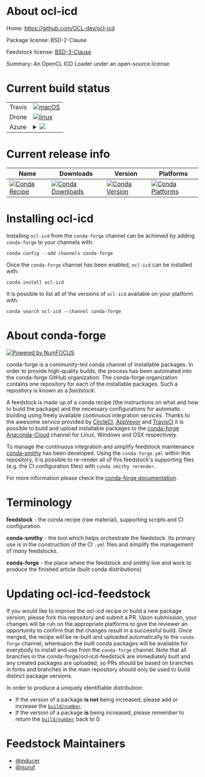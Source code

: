 About ocl-icd
=============

Home: https://github.com/OCL-dev/ocl-icd

Package license: BSD-2-Clause

Feedstock license: [BSD-3-Clause](https://github.com/conda-forge/ocl-icd-feedstock/blob/master/LICENSE.txt)

Summary: An OpenCL ICD Loader under an open-source license

Current build status
====================


<table><tr>
    <td>Travis</td>
    <td>
      <a href="https://travis-ci.com/conda-forge/ocl-icd-feedstock">
        <img alt="macOS" src="https://img.shields.io/travis/com/conda-forge/ocl-icd-feedstock/master.svg?label=macOS">
      </a>
    </td>
  </tr><tr>
    <td>Drone</td>
    <td>
      <a href="https://cloud.drone.io/conda-forge/ocl-icd-feedstock">
        <img alt="linux" src="https://img.shields.io/drone/build/conda-forge/ocl-icd-feedstock/master.svg?label=Linux">
      </a>
    </td>
  </tr>
    
  <tr>
    <td>Azure</td>
    <td>
      <details>
        <summary>
          <a href="https://dev.azure.com/conda-forge/feedstock-builds/_build/latest?definitionId=710&branchName=master">
            <img src="https://dev.azure.com/conda-forge/feedstock-builds/_apis/build/status/ocl-icd-feedstock?branchName=master">
          </a>
        </summary>
        <table>
          <thead><tr><th>Variant</th><th>Status</th></tr></thead>
          <tbody><tr>
              <td>linux_64_ruby2.5</td>
              <td>
                <a href="https://dev.azure.com/conda-forge/feedstock-builds/_build/latest?definitionId=710&branchName=master">
                  <img src="https://dev.azure.com/conda-forge/feedstock-builds/_apis/build/status/ocl-icd-feedstock?branchName=master&jobName=linux&configuration=linux_64_ruby2.5" alt="variant">
                </a>
              </td>
            </tr><tr>
              <td>linux_64_ruby2.6</td>
              <td>
                <a href="https://dev.azure.com/conda-forge/feedstock-builds/_build/latest?definitionId=710&branchName=master">
                  <img src="https://dev.azure.com/conda-forge/feedstock-builds/_apis/build/status/ocl-icd-feedstock?branchName=master&jobName=linux&configuration=linux_64_ruby2.6" alt="variant">
                </a>
              </td>
            </tr><tr>
              <td>linux_aarch64_ruby2.5</td>
              <td>
                <a href="https://dev.azure.com/conda-forge/feedstock-builds/_build/latest?definitionId=710&branchName=master">
                  <img src="https://dev.azure.com/conda-forge/feedstock-builds/_apis/build/status/ocl-icd-feedstock?branchName=master&jobName=linux&configuration=linux_aarch64_ruby2.5" alt="variant">
                </a>
              </td>
            </tr><tr>
              <td>linux_aarch64_ruby2.6</td>
              <td>
                <a href="https://dev.azure.com/conda-forge/feedstock-builds/_build/latest?definitionId=710&branchName=master">
                  <img src="https://dev.azure.com/conda-forge/feedstock-builds/_apis/build/status/ocl-icd-feedstock?branchName=master&jobName=linux&configuration=linux_aarch64_ruby2.6" alt="variant">
                </a>
              </td>
            </tr><tr>
              <td>linux_ppc64le_ruby2.5</td>
              <td>
                <a href="https://dev.azure.com/conda-forge/feedstock-builds/_build/latest?definitionId=710&branchName=master">
                  <img src="https://dev.azure.com/conda-forge/feedstock-builds/_apis/build/status/ocl-icd-feedstock?branchName=master&jobName=linux&configuration=linux_ppc64le_ruby2.5" alt="variant">
                </a>
              </td>
            </tr><tr>
              <td>linux_ppc64le_ruby2.6</td>
              <td>
                <a href="https://dev.azure.com/conda-forge/feedstock-builds/_build/latest?definitionId=710&branchName=master">
                  <img src="https://dev.azure.com/conda-forge/feedstock-builds/_apis/build/status/ocl-icd-feedstock?branchName=master&jobName=linux&configuration=linux_ppc64le_ruby2.6" alt="variant">
                </a>
              </td>
            </tr>
          </tbody>
        </table>
      </details>
    </td>
  </tr>
</table>

Current release info
====================

| Name | Downloads | Version | Platforms |
| --- | --- | --- | --- |
| [![Conda Recipe](https://img.shields.io/badge/recipe-ocl--icd-green.svg)](https://anaconda.org/conda-forge/ocl-icd) | [![Conda Downloads](https://img.shields.io/conda/dn/conda-forge/ocl-icd.svg)](https://anaconda.org/conda-forge/ocl-icd) | [![Conda Version](https://img.shields.io/conda/vn/conda-forge/ocl-icd.svg)](https://anaconda.org/conda-forge/ocl-icd) | [![Conda Platforms](https://img.shields.io/conda/pn/conda-forge/ocl-icd.svg)](https://anaconda.org/conda-forge/ocl-icd) |

Installing ocl-icd
==================

Installing `ocl-icd` from the `conda-forge` channel can be achieved by adding `conda-forge` to your channels with:

```
conda config --add channels conda-forge
```

Once the `conda-forge` channel has been enabled, `ocl-icd` can be installed with:

```
conda install ocl-icd
```

It is possible to list all of the versions of `ocl-icd` available on your platform with:

```
conda search ocl-icd --channel conda-forge
```


About conda-forge
=================

[![Powered by NumFOCUS](https://img.shields.io/badge/powered%20by-NumFOCUS-orange.svg?style=flat&colorA=E1523D&colorB=007D8A)](http://numfocus.org)

conda-forge is a community-led conda channel of installable packages.
In order to provide high-quality builds, the process has been automated into the
conda-forge GitHub organization. The conda-forge organization contains one repository
for each of the installable packages. Such a repository is known as a *feedstock*.

A feedstock is made up of a conda recipe (the instructions on what and how to build
the package) and the necessary configurations for automatic building using freely
available continuous integration services. Thanks to the awesome service provided by
[CircleCI](https://circleci.com/), [AppVeyor](https://www.appveyor.com/)
and [TravisCI](https://travis-ci.com/) it is possible to build and upload installable
packages to the [conda-forge](https://anaconda.org/conda-forge)
[Anaconda-Cloud](https://anaconda.org/) channel for Linux, Windows and OSX respectively.

To manage the continuous integration and simplify feedstock maintenance
[conda-smithy](https://github.com/conda-forge/conda-smithy) has been developed.
Using the ``conda-forge.yml`` within this repository, it is possible to re-render all of
this feedstock's supporting files (e.g. the CI configuration files) with ``conda smithy rerender``.

For more information please check the [conda-forge documentation](https://conda-forge.org/docs/).

Terminology
===========

**feedstock** - the conda recipe (raw material), supporting scripts and CI configuration.

**conda-smithy** - the tool which helps orchestrate the feedstock.
                   Its primary use is in the construction of the CI ``.yml`` files
                   and simplify the management of *many* feedstocks.

**conda-forge** - the place where the feedstock and smithy live and work to
                  produce the finished article (built conda distributions)


Updating ocl-icd-feedstock
==========================

If you would like to improve the ocl-icd recipe or build a new
package version, please fork this repository and submit a PR. Upon submission,
your changes will be run on the appropriate platforms to give the reviewer an
opportunity to confirm that the changes result in a successful build. Once
merged, the recipe will be re-built and uploaded automatically to the
`conda-forge` channel, whereupon the built conda packages will be available for
everybody to install and use from the `conda-forge` channel.
Note that all branches in the conda-forge/ocl-icd-feedstock are
immediately built and any created packages are uploaded, so PRs should be based
on branches in forks and branches in the main repository should only be used to
build distinct package versions.

In order to produce a uniquely identifiable distribution:
 * If the version of a package **is not** being increased, please add or increase
   the [``build/number``](https://conda.io/docs/user-guide/tasks/build-packages/define-metadata.html#build-number-and-string).
 * If the version of a package **is** being increased, please remember to return
   the [``build/number``](https://conda.io/docs/user-guide/tasks/build-packages/define-metadata.html#build-number-and-string)
   back to 0.

Feedstock Maintainers
=====================

* [@inducer](https://github.com/inducer/)
* [@isuruf](https://github.com/isuruf/)


